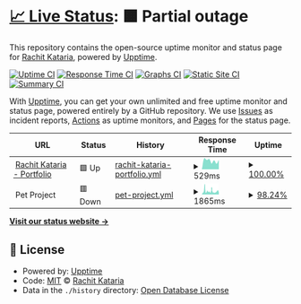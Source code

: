 # [📈 Live Status](https://status.rachitkataria.co.in): <!--live status--> **🟧 Partial outage**

This repository contains the open-source uptime monitor and status page for [Rachit Kataria](rachitkataria.co.in), powered by [Upptime](https://github.com/upptime/upptime).

[![Uptime CI](https://github.com/koj-co/upptime/workflows/Uptime%20CI/badge.svg)](https://github.com/koj-co/upptime/actions?query=workflow%3A%22Uptime+CI%22)
[![Response Time CI](https://github.com/koj-co/upptime/workflows/Response%20Time%20CI/badge.svg)](https://github.com/koj-co/upptime/actions?query=workflow%3A%22Response+Time+CI%22)
[![Graphs CI](https://github.com/koj-co/upptime/workflows/Graphs%20CI/badge.svg)](https://github.com/koj-co/upptime/actions?query=workflow%3A%22Graphs+CI%22)
[![Static Site CI](https://github.com/koj-co/upptime/workflows/Static%20Site%20CI/badge.svg)](https://github.com/koj-co/upptime/actions?query=workflow%3A%22Static+Site+CI%22)
[![Summary CI](https://github.com/koj-co/upptime/workflows/Summary%20CI/badge.svg)](https://github.com/koj-co/upptime/actions?query=workflow%3A%22Summary+CI%22)

With [Upptime](https://upptime.js.org), you can get your own unlimited and free uptime monitor and status page, powered entirely by a GitHub repository. We use [Issues](https://github.com/rachitkataria13/upptime/issues) as incident reports, [Actions](https://github.com/rachitkataria13/upptime/actions) as uptime monitors, and [Pages](https://status.rachitkataria.co.in) for the status page.

<!--start: status pages-->
<!-- This summary is generated by Upptime (https://github.com/upptime/upptime) -->
<!-- Do not edit this manually, your changes will be overwritten -->
<!-- prettier-ignore -->
| URL | Status | History | Response Time | Uptime |
| --- | ------ | ------- | ------------- | ------ |
| <img alt="" src="https://favicons.githubusercontent.com/rachitkataria.co.in" height="13"> [Rachit Kataria - Portfolio](http://rachitkataria.co.in) | 🟩 Up | [rachit-kataria-portfolio.yml](https://github.com/rachitkataria13/upptime/commits/HEAD/history/rachit-kataria-portfolio.yml) | <details><summary><img alt="Response time graph" src="./graphs/rachit-kataria-portfolio/response-time-week.png" height="20"> 529ms</summary><br><a href="https://status.rachitkataria.co.in/history/rachit-kataria-portfolio"><img alt="Response time 483" src="https://img.shields.io/endpoint?url=https%3A%2F%2Fraw.githubusercontent.com%2Frachitkataria13%2Fupptime%2FHEAD%2Fapi%2Frachit-kataria-portfolio%2Fresponse-time.json"></a><br><a href="https://status.rachitkataria.co.in/history/rachit-kataria-portfolio"><img alt="24-hour response time 565" src="https://img.shields.io/endpoint?url=https%3A%2F%2Fraw.githubusercontent.com%2Frachitkataria13%2Fupptime%2FHEAD%2Fapi%2Frachit-kataria-portfolio%2Fresponse-time-day.json"></a><br><a href="https://status.rachitkataria.co.in/history/rachit-kataria-portfolio"><img alt="7-day response time 529" src="https://img.shields.io/endpoint?url=https%3A%2F%2Fraw.githubusercontent.com%2Frachitkataria13%2Fupptime%2FHEAD%2Fapi%2Frachit-kataria-portfolio%2Fresponse-time-week.json"></a><br><a href="https://status.rachitkataria.co.in/history/rachit-kataria-portfolio"><img alt="30-day response time 513" src="https://img.shields.io/endpoint?url=https%3A%2F%2Fraw.githubusercontent.com%2Frachitkataria13%2Fupptime%2FHEAD%2Fapi%2Frachit-kataria-portfolio%2Fresponse-time-month.json"></a><br><a href="https://status.rachitkataria.co.in/history/rachit-kataria-portfolio"><img alt="1-year response time 488" src="https://img.shields.io/endpoint?url=https%3A%2F%2Fraw.githubusercontent.com%2Frachitkataria13%2Fupptime%2FHEAD%2Fapi%2Frachit-kataria-portfolio%2Fresponse-time-year.json"></a></details> | <details><summary><a href="https://status.rachitkataria.co.in/history/rachit-kataria-portfolio">100.00%</a></summary><a href="https://status.rachitkataria.co.in/history/rachit-kataria-portfolio"><img alt="All-time uptime 95.91%" src="https://img.shields.io/endpoint?url=https%3A%2F%2Fraw.githubusercontent.com%2Frachitkataria13%2Fupptime%2FHEAD%2Fapi%2Frachit-kataria-portfolio%2Fuptime.json"></a><br><a href="https://status.rachitkataria.co.in/history/rachit-kataria-portfolio"><img alt="24-hour uptime 100.00%" src="https://img.shields.io/endpoint?url=https%3A%2F%2Fraw.githubusercontent.com%2Frachitkataria13%2Fupptime%2FHEAD%2Fapi%2Frachit-kataria-portfolio%2Fuptime-day.json"></a><br><a href="https://status.rachitkataria.co.in/history/rachit-kataria-portfolio"><img alt="7-day uptime 100.00%" src="https://img.shields.io/endpoint?url=https%3A%2F%2Fraw.githubusercontent.com%2Frachitkataria13%2Fupptime%2FHEAD%2Fapi%2Frachit-kataria-portfolio%2Fuptime-week.json"></a><br><a href="https://status.rachitkataria.co.in/history/rachit-kataria-portfolio"><img alt="30-day uptime 99.96%" src="https://img.shields.io/endpoint?url=https%3A%2F%2Fraw.githubusercontent.com%2Frachitkataria13%2Fupptime%2FHEAD%2Fapi%2Frachit-kataria-portfolio%2Fuptime-month.json"></a><br><a href="https://status.rachitkataria.co.in/history/rachit-kataria-portfolio"><img alt="1-year uptime 94.73%" src="https://img.shields.io/endpoint?url=https%3A%2F%2Fraw.githubusercontent.com%2Frachitkataria13%2Fupptime%2FHEAD%2Fapi%2Frachit-kataria-portfolio%2Fuptime-year.json"></a></details>
| <img alt="" src="https://favicons.githubusercontent.com/null" height="13"> Pet Project | 🟥 Down | [pet-project.yml](https://github.com/rachitkataria13/upptime/commits/HEAD/history/pet-project.yml) | <details><summary><img alt="Response time graph" src="./graphs/pet-project/response-time-week.png" height="20"> 1865ms</summary><br><a href="https://status.rachitkataria.co.in/history/pet-project"><img alt="Response time 3345" src="https://img.shields.io/endpoint?url=https%3A%2F%2Fraw.githubusercontent.com%2Frachitkataria13%2Fupptime%2FHEAD%2Fapi%2Fpet-project%2Fresponse-time.json"></a><br><a href="https://status.rachitkataria.co.in/history/pet-project"><img alt="24-hour response time 1082" src="https://img.shields.io/endpoint?url=https%3A%2F%2Fraw.githubusercontent.com%2Frachitkataria13%2Fupptime%2FHEAD%2Fapi%2Fpet-project%2Fresponse-time-day.json"></a><br><a href="https://status.rachitkataria.co.in/history/pet-project"><img alt="7-day response time 1865" src="https://img.shields.io/endpoint?url=https%3A%2F%2Fraw.githubusercontent.com%2Frachitkataria13%2Fupptime%2FHEAD%2Fapi%2Fpet-project%2Fresponse-time-week.json"></a><br><a href="https://status.rachitkataria.co.in/history/pet-project"><img alt="30-day response time 3654" src="https://img.shields.io/endpoint?url=https%3A%2F%2Fraw.githubusercontent.com%2Frachitkataria13%2Fupptime%2FHEAD%2Fapi%2Fpet-project%2Fresponse-time-month.json"></a><br><a href="https://status.rachitkataria.co.in/history/pet-project"><img alt="1-year response time 3307" src="https://img.shields.io/endpoint?url=https%3A%2F%2Fraw.githubusercontent.com%2Frachitkataria13%2Fupptime%2FHEAD%2Fapi%2Fpet-project%2Fresponse-time-year.json"></a></details> | <details><summary><a href="https://status.rachitkataria.co.in/history/pet-project">98.24%</a></summary><a href="https://status.rachitkataria.co.in/history/pet-project"><img alt="All-time uptime 98.10%" src="https://img.shields.io/endpoint?url=https%3A%2F%2Fraw.githubusercontent.com%2Frachitkataria13%2Fupptime%2FHEAD%2Fapi%2Fpet-project%2Fuptime.json"></a><br><a href="https://status.rachitkataria.co.in/history/pet-project"><img alt="24-hour uptime 99.99%" src="https://img.shields.io/endpoint?url=https%3A%2F%2Fraw.githubusercontent.com%2Frachitkataria13%2Fupptime%2FHEAD%2Fapi%2Fpet-project%2Fuptime-day.json"></a><br><a href="https://status.rachitkataria.co.in/history/pet-project"><img alt="7-day uptime 98.24%" src="https://img.shields.io/endpoint?url=https%3A%2F%2Fraw.githubusercontent.com%2Frachitkataria13%2Fupptime%2FHEAD%2Fapi%2Fpet-project%2Fuptime-week.json"></a><br><a href="https://status.rachitkataria.co.in/history/pet-project"><img alt="30-day uptime 98.56%" src="https://img.shields.io/endpoint?url=https%3A%2F%2Fraw.githubusercontent.com%2Frachitkataria13%2Fupptime%2FHEAD%2Fapi%2Fpet-project%2Fuptime-month.json"></a><br><a href="https://status.rachitkataria.co.in/history/pet-project"><img alt="1-year uptime 97.56%" src="https://img.shields.io/endpoint?url=https%3A%2F%2Fraw.githubusercontent.com%2Frachitkataria13%2Fupptime%2FHEAD%2Fapi%2Fpet-project%2Fuptime-year.json"></a></details>

<!--end: status pages-->

[**Visit our status website →**](https://status.rachitkataria.co.in)

## 📄 License

- Powered by: [Upptime](https://github.com/upptime/upptime)
- Code: [MIT](./LICENSE) © [Rachit Kataria](rachitkataria.co.in)
- Data in the `./history` directory: [Open Database License](https://opendatacommons.org/licenses/odbl/1-0/)
